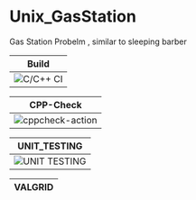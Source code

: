 # Unix_GasStation
Gas Station Probelm , similar to sleeping barber 


|Build|
|-----|
|![C/C++ CI](https://github.com/99002442/Unix_GasStation/workflows/C/C++%20CI/badge.svg)|



|CPP-Check|
|-----|
|![cppcheck-action](https://github.com/99002442/Unix_GasStation/workflows/cppcheck-action/badge.svg)|


|UNIT_TESTING|
|-----|
|![UNIT TESTING](https://github.com/99002442/Unix_GasStation/workflows/UNIT%20TESTING/badge.svg)|

|VALGRID|
|-----|
